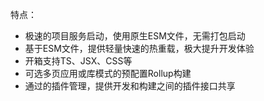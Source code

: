 特点：

- 极速的项目服务启动，使用原生ESM文件，无需打包启动
- 基于ESM文件，提供轻量快速的热重载，极大提升开发体验
- 开箱支持TS、JSX、CSS等
- 可选多页应用或库模式的预配置Rollup构建
- 通过的插件管理，提供开发和构建之间的插件接口共享
